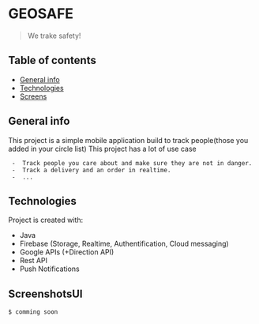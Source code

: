 # GEOSAFE 
>We trake safety!
## Table of contents
* [General info](#general-info)
* [Technologies](#technologies)
* [Screens](#screenshotsUI)


## General info
This project is a simple mobile application build to track people(those you added in your circle list) 
This project has a lot of use case 

     -  Track people you care about and make sure they are not in danger.	
     -  Track a delivery and an order in realtime.
     -  ...
## Technologies
Project is created with:
* Java
* Firebase (Storage, Realtime, Authentification, Cloud messaging)
* Google APIs (+Direction API)
* Rest API
* Push Notifications

	
## ScreenshotsUI
```
$ comming soon
```
